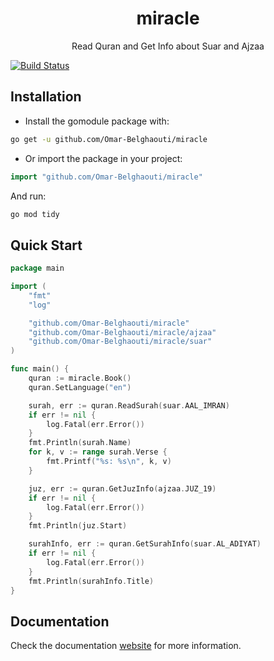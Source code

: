 <h1 align="center">miracle</h1>
<p align="center">Read Quran and Get Info about Suar and Ajzaa</p>

[![Build Status](https://github.com/Omar-Belghaouti/miracle/workflows/Go%20test/badge.svg)](https://github.com/Omar-Belghaouti/miracle/actions?query=branch%3Amain)

## Installation

- Install the gomodule package with:

```bash
go get -u github.com/Omar-Belghaouti/miracle
```

- Or import the package in your project:

```go
import "github.com/Omar-Belghaouti/miracle"
```

And run:

```bash
go mod tidy
```

## Quick Start

```go
package main

import (
	"fmt"
	"log"

	"github.com/Omar-Belghaouti/miracle"
	"github.com/Omar-Belghaouti/miracle/ajzaa"
	"github.com/Omar-Belghaouti/miracle/suar"
)

func main() {
	quran := miracle.Book()
	quran.SetLanguage("en")

	surah, err := quran.ReadSurah(suar.AAL_IMRAN)
	if err != nil {
		log.Fatal(err.Error())
	}
	fmt.Println(surah.Name)
	for k, v := range surah.Verse {
		fmt.Printf("%s: %s\n", k, v)
	}

	juz, err := quran.GetJuzInfo(ajzaa.JUZ_19)
	if err != nil {
		log.Fatal(err.Error())
	}
	fmt.Println(juz.Start)

	surahInfo, err := quran.GetSurahInfo(suar.AL_ADIYAT)
	if err != nil {
		log.Fatal(err.Error())
	}
	fmt.Println(surahInfo.Title)
}
```

## Documentation

Check the documentation [website](https://omar-belghaouti.github.io/miracle-docs/) for more information.

